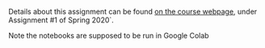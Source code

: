 Details about this assignment can be found [on the course webpage](http://cs231n.github.io/), under Assignment #1 of Spring 2020`.

Note the notebooks are supposed to be run in Google Colab

